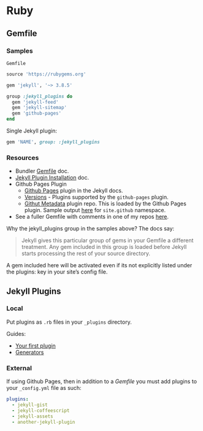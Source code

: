 # Ruby

## Gemfile


### Samples

`Gemfile`

```ruby
source 'https://rubygems.org'

gem 'jekyll', '~> 3.8.5'

group :jekyll_plugins do
  gem 'jekyll-feed'
  gem 'jekyll-sitemap'
  gem 'github-pages'
end
```

Single Jekyll plugin:

```ruby
gem 'NAME', group: :jekyll_plugins
```

### Resources

- Bundler [Gemfile](https://bundler.io/v1.5/gemfile.html) doc.
- [Jekyll Plugin Installation](https://jekyllrb.com/docs/plugins/installation/) doc.
- Github Pages Plugin
    - [Github Pages](https://jekyllrb.com/docs/github-pages/) plugin in the Jekyll docs.
    - [Versions](https://pages.github.com/versions/) - Plugins supported by the `github-pages` plugin.
    - [Githut Metadata](https://github.com/jekyll/github-metadata) plugin repo. This is loaded by the Github Pages plugin. Sample output [here](https://github.com/jekyll/github-metadata/blob/master/docs/site.github.md) for `site.github` namespace.
- See a fuller Gemfile with comments in one of my repos [here](https://github.com/MichaelCurrin/jekyll-blog-demo/blob/master/Gemfile).

Why the jekyll_plugins group in the samples above? The docs say:

> Jekyll gives this particular group of gems in your Gemfile a different treatment. Any gem included in this group is loaded before Jekyll starts processing the rest of your source directory.

A gem included here will be activated even if its not explicitly listed under the plugins: key in your site’s config file.

## Jekyll Plugins

### Local

Put plugins as `.rb` files in your `_plugins` directory.

Guides:
- [Your first plugin](https://jekyllrb.com/docs/plugins/your-first-plugin/)
- [Generators](https://jekyllrb.com/docs/plugins/generators/)

### External

If using Github Pages, then in addition to a _Gemfile_ you must add plugins to your `_config.yml` file as such:

```yml
plugins:
  - jekyll-gist
  - jekyll-coffeescript
  - jekyll-assets
  - another-jekyll-plugin
```
